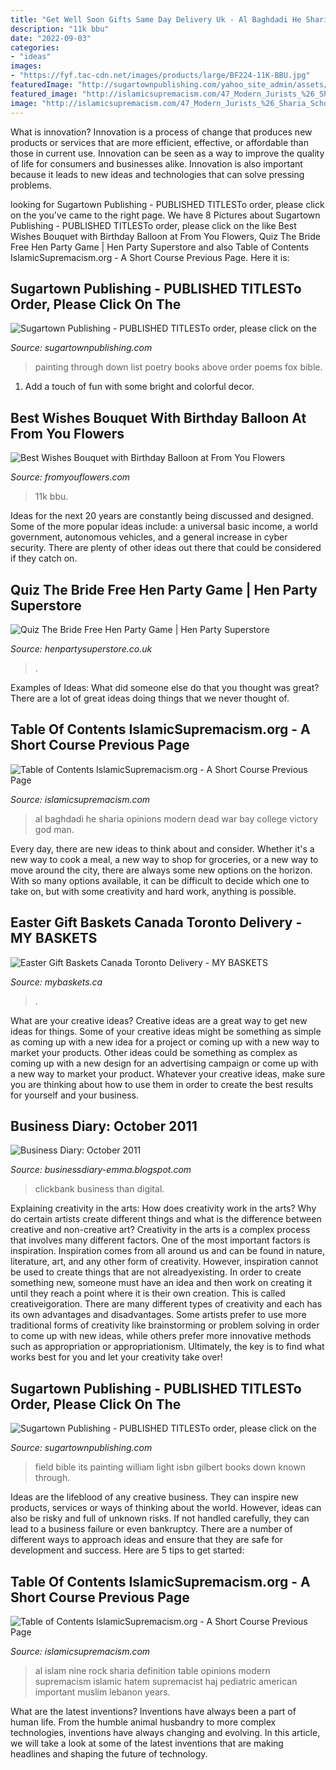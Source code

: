 ```yaml
---
title: "Get Well Soon Gifts Same Day Delivery Uk - Al Baghdadi He Sharia Opinions Modern Dead War Bay College Victory God Man"
description: "11k bbu"
date: "2022-09-03"
categories:
- "ideas"
images:
- "https://fyf.tac-cdn.net/images/products/large/BF224-11K-BBU.jpg"
featuredImage: "http://sugartownpublishing.com/yahoo_site_admin/assets/images/full_cover_small.45135712_std.jpg"
featured_image: "http://islamicsupremacism.com/47_Modern_Jurists_%26_Sharia_Scholars_Opinions_on_IS%26J_files/371210_Al-Baghdadi.jpg"
image: "http://islamicsupremacism.com/47_Modern_Jurists_%26_Sharia_Scholars_Opinions_on_IS%26J_files/imgres_5.jpg"
---
```



What is innovation?
Innovation is a process of change that produces new products or services that are more efficient, effective, or affordable than those in current use. Innovation can be seen as a way to improve the quality of life for consumers and businesses alike. Innovation is also important because it leads to new ideas and technologies that can solve pressing problems.

	

		
looking for Sugartown Publishing - PUBLISHED TITLESTo order, please click on the you've came to the right page. We have 8 Pictures about Sugartown Publishing - PUBLISHED TITLESTo order, please click on the like Best Wishes Bouquet with Birthday Balloon at From You Flowers, Quiz The Bride Free Hen Party Game | Hen Party Superstore and also Table of Contents IslamicSupremacism.org - A Short Course Previous Page. Here it is:
		
    
## Sugartown Publishing - PUBLISHED TITLESTo Order, Please Click On The

<img loading=lazy src="http://sugartownpublishing.com/yahoo_site_admin/assets/images/full_cover_small.45135712_std.jpg" onerror="this.onerror=null;this.src='https://tse4.mm.bing.net/th?id=OIP.4Uifz-DbHvlVAHUy0ZWppQAAAA&amp;pid=15.1';" alt="Sugartown Publishing - PUBLISHED TITLESTo order, please click on the">

_Source: sugartownpublishing.com_

>painting through down list poetry books above order poems fox bible. 

	

1. Add a touch of fun with some bright and colorful decor.

    
## Best Wishes Bouquet With Birthday Balloon At From You Flowers

<img loading=lazy src="https://fyf.tac-cdn.net/images/products/large/BF224-11K-BBU.jpg" onerror="this.onerror=null;this.src='https://tse1.mm.bing.net/th?id=OIP.Bwh1sBp1AHUyp4e2r2LNygHaIp&amp;pid=15.1';" alt="Best Wishes Bouquet with Birthday Balloon at From You Flowers">

_Source: fromyouflowers.com_

>11k bbu. 

	

Ideas for the next 20 years are constantly being discussed and designed. Some of the more popular ideas include: a universal basic income, a world government, autonomous vehicles, and a general increase in cyber security. There are plenty of other ideas out there that could be considered if they catch on.

    
## Quiz The Bride Free Hen Party Game | Hen Party Superstore

<img loading=lazy src="http://henpartysuperstore.co.uk/images/products/medium/1415025496-45059000.jpg" onerror="this.onerror=null;this.src='https://tse1.mm.bing.net/th?id=OIP.LrSaxkNRhF9lqNr0lhKieAHaJ3&amp;pid=15.1';" alt="Quiz The Bride Free Hen Party Game | Hen Party Superstore">

_Source: henpartysuperstore.co.uk_

>. 

	

Examples of Ideas: What did someone else do that you thought was great?
There are a lot of great ideas doing things that we never thought of.

    
## Table Of Contents IslamicSupremacism.org - A Short Course Previous Page

<img loading=lazy src="http://islamicsupremacism.com/47_Modern_Jurists_%26_Sharia_Scholars_Opinions_on_IS%26J_files/371210_Al-Baghdadi.jpg" onerror="this.onerror=null;this.src='https://tse3.mm.bing.net/th?id=OIP.Sgow_vQAxlpGecgIbmoDKwAAAA&amp;pid=15.1';" alt="Table of Contents IslamicSupremacism.org - A Short Course Previous Page">

_Source: islamicsupremacism.com_

>al baghdadi he sharia opinions modern dead war bay college victory god man. 

	

Every day, there are new ideas to think about and consider. Whether it's a new way to cook a meal, a new way to shop for groceries, or a new way to move around the city, there are always some new options on the horizon. With so many options available, it can be difficult to decide which one to take on, but with some creativity and hard work, anything is possible.

    
## Easter Gift Baskets Canada Toronto Delivery - MY BASKETS

<img loading=lazy src="https://cdn.shopify.com/s/files/1/0381/6997/collections/esater-gift-baskets_600x.jpg?v=1554597759" onerror="this.onerror=null;this.src='https://tse2.mm.bing.net/th?id=OIP.MeUlyl3VhAmqbstyiPeVogHaHa&amp;pid=15.1';" alt="Easter Gift Baskets Canada Toronto Delivery - MY BASKETS">

_Source: mybaskets.ca_

>. 

	

What are your creative ideas?
Creative ideas are a great way to get new ideas for things. Some of your creative ideas might be something as simple as coming up with a new idea for a project or coming up with a new way to market your products. Other ideas could be something as complex as coming up with a new design for an advertising campaign or come up with a new way to market your product. Whatever your creative ideas, make sure you are thinking about how to use them in order to create the best results for yourself and your business.

    
## Business Diary: October 2011

<img loading=lazy src="http://4.bp.blogspot.com/-4WzpXvZ791c/Tq5HhN0fqLI/AAAAAAAAFFo/d9KLT5W1mZY/s1600/Clickbank-Tips.png" onerror="this.onerror=null;this.src='https://tse4.mm.bing.net/th?id=OIP.qJX623JW1C7AXK9BxoI6iQAAAA&amp;pid=15.1';" alt="Business Diary: October 2011">

_Source: businessdiary-emma.blogspot.com_

>clickbank business than digital. 

	

Explaining creativity in the arts: How does creativity work in the arts? Why do certain artists create different things and what is the difference between creative and non-creative art?
Creativity in the arts is a complex process that involves many different factors. One of the most important factors is inspiration. Inspiration comes from all around us and can be found in nature, literature, art, and any other form of creativity. However, inspiration cannot be used to create things that are not alreadyexisting. In order to create something new, someone must have an idea and then work on creating it until they reach a point where it is their own creation. This is called creativeigoration. There are many different types of creativity and each has its own advantages and disadvantages. Some artists prefer to use more traditional forms of creativity like brainstorming or problem solving in order to come up with new ideas, while others prefer more innovative methods such as appropriation or appropriationism. Ultimately, the key is to find what works best for you and let your creativity take over!

    
## Sugartown Publishing - PUBLISHED TITLESTo Order, Please Click On The

<img loading=lazy src="http://sugartownpublishing.com/yahoo_site_admin/assets/images/Voices_from_the_Field_at_350_dpi.80123431_std.jpg" onerror="this.onerror=null;this.src='https://tse3.mm.bing.net/th?id=OIP.fjDD9v3ye_t8jggkGVyhbgHaLH&amp;pid=15.1';" alt="Sugartown Publishing - PUBLISHED TITLESTo order, please click on the">

_Source: sugartownpublishing.com_

>field bible its painting william light isbn gilbert books down known through. 

	

Ideas are the lifeblood of any creative business. They can inspire new products, services or ways of thinking about the world. However, ideas can also be risky and full of unknown risks. If not handled carefully, they can lead to a business failure or even bankruptcy. There are a number of different ways to approach ideas and ensure that they are safe for development and success. Here are 5 tips to get started:

    
## Table Of Contents IslamicSupremacism.org - A Short Course Previous Page

<img loading=lazy src="http://islamicsupremacism.com/47_Modern_Jurists_%26_Sharia_Scholars_Opinions_on_IS%26J_files/imgres_5.jpg" onerror="this.onerror=null;this.src='https://tse2.mm.bing.net/th?id=OIP.oK9S3JT4wbNmUkPWwagwpwAAAA&amp;pid=15.1';" alt="Table of Contents IslamicSupremacism.org - A Short Course Previous Page">

_Source: islamicsupremacism.com_

>al islam nine rock sharia definition table opinions modern supremacism islamic hatem supremacist haj pediatric american important muslim lebanon years. 

	

What are the latest inventions?
Inventions have always been a part of human life. From the humble animal husbandry to more complex technologies, inventions have always changing and evolving. In this article, we will take a look at some of the latest inventions that are making headlines and shaping the future of technology.

